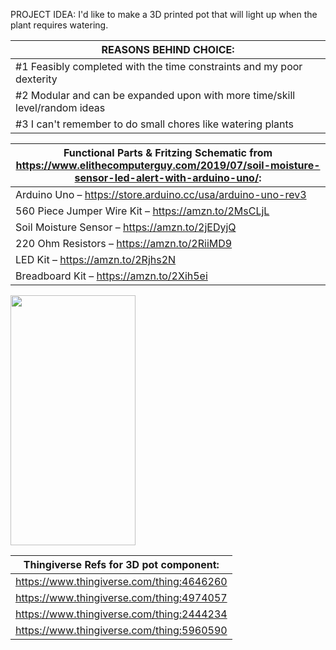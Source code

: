 PROJECT IDEA: I'd like to make a 3D printed pot that will light up when the plant requires watering.  

| REASONS BEHIND CHOICE:  |
| ------------- |
| #1 Feasibly completed with the time constraints and my poor dexterity |
| #2 Modular and can be expanded upon with more time/skill level/random ideas |
| #3 I can't remember to do small chores like watering plants |  

|Functional Parts & Fritzing Schematic from https://www.elithecomputerguy.com/2019/07/soil-moisture-sensor-led-alert-with-arduino-uno/:  |
| ------------- |
| Arduino Uno – https://store.arduino.cc/usa/arduino-uno-rev3 |
| 560 Piece Jumper Wire Kit – https://amzn.to/2MsCLjL |
| Soil Moisture Sensor – https://amzn.to/2jEDyjQ |
| 220 Ohm Resistors – https://amzn.to/2RiiMD9 |
| LED Kit – https://amzn.to/2Rjhs2N |
| Breadboard Kit – https://amzn.to/2Xih5ei |  


<img src=(https://github.com/user-attachments/assets/6fa844f4-98f8-490e-b745-a29a615d8714)
width="200" height="400">  

|Thingiverse Refs for 3D pot component: |
| ------------- |
| https://www.thingiverse.com/thing:4646260 |
| https://www.thingiverse.com/thing:4974057 |
| https://www.thingiverse.com/thing:2444234 |
| https://www.thingiverse.com/thing:5960590 |

